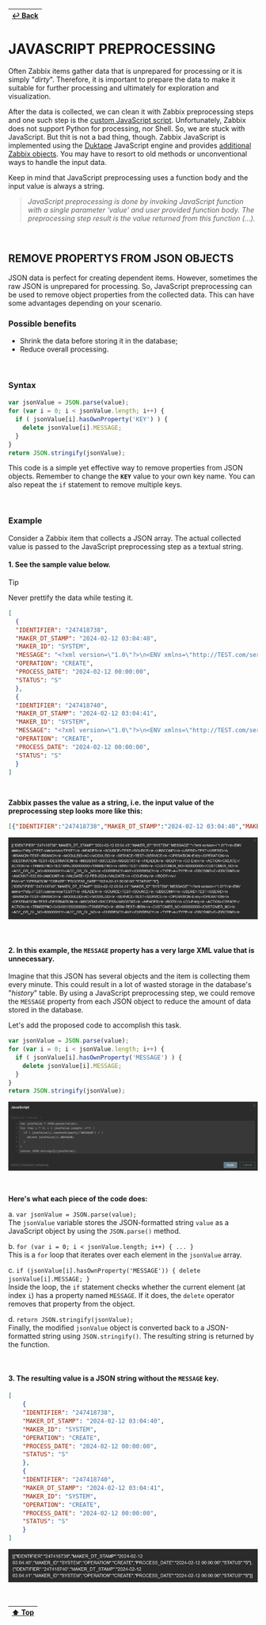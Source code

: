 | [↩️ Back](../) |
| --- |

# JAVASCRIPT PREPROCESSING

Often Zabbix items gather data that is unprepared for processing or it is simply "_dirty_". Therefore, it is important to prepare the data to make it suitable for further processing and ultimately for exploration and visualization.

After the data is collected, we can clean it with Zabbix preprocessing steps and one such step is the [custom JavaScript script](https://www.zabbix.com/documentation/current/en/manual/config/items/preprocessing/javascript).
Unfortunately, Zabbix does not support Python for processing, nor Shell. So, we are stuck with JavaScript. But thit is not a bad thing, though. Zabbix JavaScript is implemented using the [Duktape](https://duktape.org) JavaScript engine and provides [additional Zabbix objects](https://www.zabbix.com/documentation/current/en/manual/config/items/preprocessing/javascript/javascript_objects). You may have to resort to old methods or unconventional ways to handle the input data.

Keep in mind that JavaScript preprocessing uses a function body and the input value is always a string.
> _JavaScript preprocessing is done by invoking JavaScript function with a single parameter 'value' and user provided function body. The preprocessing step result is the value returned from this function (...)._

<BR>

## REMOVE PROPERTYS FROM JSON OBJECTS

JSON data is perfect for creating dependent items. However, sometimes the raw JSON is unprepared for processing. So, JavaScript preprocessing can be used to remove object properties from the collected data. This can have some advantages depending on your scenario.

### Possible benefits

- Shrink the data before storing it in the database;
- Reduce overall processing.

<BR>

### Syntax
```javascript
var jsonValue = JSON.parse(value);
for (var i = 0; i < jsonValue.length; i++) {
  if ( jsonValue[i].hasOwnProperty('KEY') ) {
    delete jsonValue[i].MESSAGE;
  }
}
return JSON.stringify(jsonValue);
```

This code is a simple yet effective way to remove properties from JSON objects.
Remember to change the **`KEY`** value to your own key name.
You can also repeat the `if` statement to remove multiple keys.

<BR>

### Example

Consider a Zabbix item that collects a JSON array. The actual collected value is passed to the JavaScript preprocessing step as a textual string.

#### 1. See the sample value below.
> [!TIP]
> Never prettify the data while testing it.

```json
[
  {
  "IDENTIFIER": "247418738",
  "MAKER_DT_STAMP": "2024-02-12 03:04:40",
  "MAKER_ID": "SYSTEM",
  "MESSAGE": "<?xml version=\"1.0\"?>\n<ENV xmlns=\"http://TEST.com/service/TEST\">\n <HEADER>\n <SOURCE>TEST</SOURCE>\n <UBSCOMP/>\n <USERID>TEST</USERID>\n <BRANCH>TEST</BRANCH>\n <MODULEID>AC</MODULEID>\n <SERVICE>TEST</SERVICE>\n <OPERATION>Entry</OPERATION>\n <DESTINATION>TEST</DESTINATION>\n <MSGSTAT>SUCCESS</MSGSTAT>\n </HEADER>\n <BODY>\n <CO-Entry>\n <ACTION>CREATE</ACTION>\n <TRNREFNO>TESTXPAL000000000</TRNREFNO>\n <BRN>TEST</BRN>\n <CUSTOMER_NO>000000000</CUSTOMER_NO>\n <ACC_OR_GL_NO>8000000111</ACC_OR_GL_NO>\n <CURRENCY>ANY</CURRENCY>\n <TYPE>A</TYPE>\n <DRCRIND>C</DRCRIND>\n <AMOUNT>532.69</AMOUNT>\n <VALDATE>12-FEB-2024</VALDATE>\n </CO-Entry>\n </BODY>\n</ENV>\n",
  "OPERATION": "CREATE",
  "PROCESS_DATE": "2024-02-12 00:00:00",
  "STATUS": "S"
  },
  {
  "IDENTIFIER": "247418740",
  "MAKER_DT_STAMP": "2024-02-12 03:04:41",
  "MAKER_ID": "SYSTEM",
  "MESSAGE": "<?xml version=\"1.0\"?>\n<ENV xmlns=\"http://TEST.com/service/TEST\">\n <HEADER>\n <SOURCE>TEST</SOURCE>\n <UBSCOMP/>\n <USERID>TEST</USERID>\n <BRANCH>TEST</BRANCH>\n <MODULEID>AC</MODULEID>\n <SERVICE>TEST</SERVICE>\n <OPERATION>Entry</OPERATION>\n <DESTINATION>TEST</DESTINATION>\n <MSGSTAT>SUCCESS</MSGSTAT>\n </HEADER>\n <BODY>\n <CO-Entry>\n <ACTION>CREATE</ACTION>\n <TRNREFNO>2404001335289000</TRNREFNO>\n <BRN>TEST</BRN>\n <CUSTOMER_NO>000000000</CUSTOMER_NO>\n <ACC_OR_GL_NO>8000000111</ACC_OR_GL_NO>\n <CURRENCY>ANY</CURRENCY>\n <TYPE>A</TYPE>\n <DRCRIND>D</DRCRIND>\n <AMOUNT>15</AMOUNT>\n <VALDATE>12-FEB-2024</VALDATE>\n </CO-Entry>\n </BODY>\n</ENV>\n",
  "OPERATION": "CREATE",
  "PROCESS_DATE": "2024-02-12 00:00:00",
  "STATUS": "S"
  }
]
```

<BR>

**Zabbix passes the value as a string, i.e. the input value of the preprocessing step looks more like this:**
```json
[{"IDENTIFIER":"247418738","MAKER_DT_STAMP":"2024-02-12 03:04:40","MAKER_ID":"SYSTEM","MESSAGE":"<?xml version=\"1.0\"?>\n<ENV xmlns=\"http://TEST.com/service/TEST\">\n <HEADER>\n <SOURCE>TEST</SOURCE>\n <UBSCOMP/>\n <USERID>TEST</USERID>\n <BRANCH>TEST</BRANCH>\n <MODULEID>AC</MODULEID>\n <SERVICE>TEST</SERVICE>\n <OPERATION>Entry</OPERATION>\n <DESTINATION>TEST</DESTINATION>\n <MSGSTAT>SUCCESS</MSGSTAT>\n </HEADER>\n <BODY>\n <CO-Entry>\n <ACTION>CREATE</ACTION>\n <TRNREFNO>TESTXPAL000000000</TRNREFNO>\n <BRN>TEST</BRN>\n <CUSTOMER_NO>000000000</CUSTOMER_NO>\n <ACC_OR_GL_NO>8000000111</ACC_OR_GL_NO>\n <CURRENCY>ANY</CURRENCY>\n <TYPE>A</TYPE>\n <DRCRIND>C</DRCRIND>\n <AMOUNT>532.69</AMOUNT>\n <VALDATE>12-FEB-2024</VALDATE>\n </CO-Entry>\n </BODY>\n</ENV>\n","OPERATION":"CREATE","PROCESS_DATE":"2024-02-12 00:00:00","STATUS":"S"}, {"IDENTIFIER":"247418740","MAKER_DT_STAMP":"2024-02-12 03:04:41","MAKER_ID":"SYSTEM","MESSAGE":"<?xml version=\"1.0\"?>\n<ENV xmlns=\"http://TEST.com/service/TEST\">\n <HEADER>\n <SOURCE>TEST</SOURCE>\n <UBSCOMP/>\n <USERID>TEST</USERID>\n <BRANCH>TEST</BRANCH>\n <MODULEID>AC</MODULEID>\n <SERVICE>TEST</SERVICE>\n <OPERATION>Entry</OPERATION>\n <DESTINATION>TEST</DESTINATION>\n <MSGSTAT>SUCCESS</MSGSTAT>\n </HEADER>\n <BODY>\n <CO-Entry>\n <ACTION>CREATE</ACTION>\n <TRNREFNO>2404001335289000</TRNREFNO>\n <BRN>TEST</BRN>\n <CUSTOMER_NO>000000000</CUSTOMER_NO>\n <ACC_OR_GL_NO>8000000111</ACC_OR_GL_NO>\n <CURRENCY>ANY</CURRENCY>\n <TYPE>A</TYPE>\n <DRCRIND>D</DRCRIND>\n <AMOUNT>15</AMOUNT>\n <VALDATE>12-FEB-2024</VALDATE>\n </CO-Entry>\n </BODY>\n</ENV>\n","OPERATION":"CREATE","PROCESS_DATE":"2024-02-12 00:00:00","STATUS":"S"}]
```

![JSON raw string](./image/json_raw_string.png)

<BR>

#### 2. In this example, the `MESSAGE` property has a very large XML value that is unnecessary.

Imagine that this JSON has several objects and the item is collecting them every minute. This could result in a lot of wasted storage in the database's "_history_" table. By using a JavaScript preprocessing step, we could remove the `MESSAGE` property from each JSON object to reduce the amount of data stored in the database.

Let's add the proposed code to accomplish this task.

```javascript
var jsonValue = JSON.parse(value);
for (var i = 0; i < jsonValue.length; i++) {
  if ( jsonValue[i].hasOwnProperty('MESSAGE') ) {
    delete jsonValue[i].MESSAGE;
  }
}
return JSON.stringify(jsonValue);
```

![JavaScript code](./image/javascript_preproc_code.png)

<BR>

**Here's what each piece of the code does:**

a. `var jsonValue = JSON.parse(value);` \
The `jsonValue` variable stores the JSON-formatted string `value` as a JavaScript object by using the `JSON.parse()` method.

b. `for (var i = 0; i < jsonValue.length; i++) { ... }` \
This is a `for` loop that iterates over each element in the `jsonValue` array.

c. `if (jsonValue[i].hasOwnProperty('MESSAGE')) { delete jsonValue[i].MESSAGE; }` \
Inside the loop, the `if` statement checks whether the current element (at index `i`) has a property named `MESSAGE`. If it does, the `delete` operator removes that property from the object.

d. `return JSON.stringify(jsonValue);` \
Finally, the modified `jsonValue` object is converted back to a JSON-formatted string using `JSON.stringify()`. The resulting string is returned by the function.

<BR>

#### 3. The resulting value is a JSON string without the `MESSAGE` key.

```json
[
    {
    "IDENTIFIER": "247418738",
    "MAKER_DT_STAMP": "2024-02-12 03:04:40",
    "MAKER_ID": "SYSTEM",
    "OPERATION": "CREATE",
    "PROCESS_DATE": "2024-02-12 00:00:00",
    "STATUS": "S"
    },
    {
    "IDENTIFIER": "247418740",
    "MAKER_DT_STAMP": "2024-02-12 03:04:41",
    "MAKER_ID": "SYSTEM",
    "OPERATION": "CREATE",
    "PROCESS_DATE": "2024-02-12 00:00:00",
    "STATUS": "S"
    }
]
```

![Key removed from JSON](./image/json_key_removed.png)

<BR>

| [⬆️ Top](#javascript-preprocessing) |
| --- |
